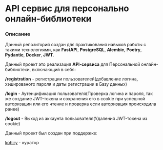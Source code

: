 # API сервис для персонально онлайн-библиотеки

### Описание
Данный репозиторий создан для практикования навыков работы с такими технологиями, как **FastAPI**, **PostgreSQL**, **Alembic**, **Poetry**, **Pydantic**, **Docker**, **JWT**.

Данный проект это реализация **API-сервиса** для Персональной онлайн-библиотеки, включающий в себя:

**/registration** - регистрации пользователей(добавление логина, хэшированого пароля и даты регистрации в Базу данных)

**/login** - Аутенцификация пользователя(Проверка логина и пароля, так же создание JWT-токена и сохранения его в cookie при успешной авторизации или его чтение и проверка если авторизация происходила ранее)

**/logout** - Выход из аккаунта пользователя(Удаления JWT-токена из cookie)


Данный проект был создан при поддержке:

  [kohiry](https://github.com/kohiry) - куратор
